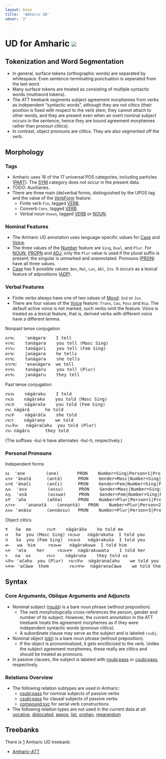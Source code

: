```yaml
---
layout: base
title:  'Amharic UD'
udver: '2'
---
```


# UD for Amharic <span class="flagspan"><img class="flag" src="../../flags/svg/ET.svg" /></span>

## Tokenization and Word Segmentation

* In general, surface tokens (orthographic words) are separated by whitespace. Even sentence-terminating punctuation is separated from the last word.
* Many surface tokens are treated as consisting of multiple syntactic words (multiword tokens).
* The ATT treebank segments subject agreement morphemes from verbs as independent “syntactic words”, although they are not clitics (their position is fixed with respect to the verb stem, they cannot attach to other words, and they are present even when an overt nominal subject occurs in the sentence, hence they are bound agreement morphemes rather than pronoun clitics).
* In contrast, object pronouns are clitics. They are also segmented off the verb.

## Morphology

### Tags

* Amharic uses 16 of the 17 universal POS categories, including particles ([PART]()).
  The [SYM]() category does not occur in the present data.
* TODO: Auxiliaries.
* There are three main (de)verbal forms, distinguished by the UPOS tag and the value of the [VerbForm]() feature:
  * Finite verb `Fin`, tagged [VERB]().
  * Converb `Conv`, tagged [VERB]().
  * Verbal noun `Vnoun`, tagged [VERB]() or [NOUN]().

### Nominal Features

* The Amharic UD annotation uses language-specific values for [Case]() and [Voice]().
* The three values of the [Number]() feature are `Sing`, `Dual`, and `Plur`. For [NOUN](), [PROPN]() and [ADJ](), only the `Plur` value is used
  if the plural suffix is present; the singular is unmarked and unannotated. Pronouns ([PRON]()) have all three values.
* [Case]() has 5 possible values: `Ben`, `Mal`, `Loc`, `Abl`, `Ins`.
  It occurs as a lexical feature of adpositions ([ADP]()).

### Verbal Features

* Finite verbs always have one of two values of [Mood](): `Ind` or `Jus`.
* There are four values of the [Voice]() feature: `Trans`, `Cau`, `Pass` and `Rcp`. The default active voice is not marked, such verbs omit the feature.
  Voice is treated as a lexical feature, that is, derived verbs with different voice have a different lemma.

Nonpast tense conjugation <!-- page 471 of Hudson 1997 -->

<pre>
እነግር	'ənägərə	I tell
ትነግር	tənägərə	you tell (Masc Sing)
ትነግሪ	tənägəri	you tell (Fem Sing)
ይነግር	jənägərə	he tells
ትነግር	tənägərə	she tells
እንነግር	'ənənägərə	we tell
ትነግሩ	tənägəru	you tell (Plur)
ይነግሩ	jənägəru	they tell
</pre>

Past tense conjugation <!-- page 470 of Hudson 1997 -->

<pre>
ነገርኩ	nägärəku	I told
ነገርክ	nägärəkə	you told (Masc Sing)
ነገርሽ	nägärəšə	you told (Fem Sing)
ነገረ	nägärä		he told
ነገረች	nägäräčə	she told
ነገርን	nägärənə	we told
ነገራችሁ	nägäračəhu	you told (Plur)
ነገሩ	nägäru		they told
</pre>

(The suffixes -ku/-k have alternates -hu/-h, respectively.)

### Personal Pronouns

Independent forms <!-- page 462 of Grover Hudson. 1997. Amharic and Argobba. In: Robert Hetzron (ed.) The Semitic Languages. Routledge, London/New York, ISBN 978-0-415-41266-7. -->

<pre>
እኔ	'əne		(əne)		PRON	Number=Sing|Person=1|PronType=Prs		I
አንተ	'änətä		(antä)		PRON	Gender=Masc|Number=Sing|Person=2|PronType=Prs	you
አንቺ	'änəči		(anči)		PRON	Gender=Fem|Number=Sing|Person=2|PronType=Prs	you
እሱ	'əsu		(əssu)		PRON	Gender=Masc|Number=Sing|Person=3|PronType=Prs	he
እሷ	'əsă		(əsswa)		PRON	Gender=Fem|Number=Sing|Person=3|PronType=Prs	she
እኛ	'əňa		(əňňa)		PRON	Number=Plur|Person=1|PronType=Prs		we
እናንተ	'ənanətä	(ənnantä)	PRON	Number=Plur|Person=2|PronType=Prs		you
እነሱ	'ənäsu		(ənnässu)	PRON	Number=Plur|Person=3|PronType=Prs		they
</pre>

Object clitics

<pre>
ኝ	ňə	me		ነገረኝ	nägäräňə	he told me
ህ	hə	you (Masc Sing)	ነገርኩህ	nägärəkuhə	I told you
ሽ	šə	you (Fem Sing)	ነገርኩሽ	nägärəkušə	I told you
ው	wə	him		ነገርኩው	nägärəkuwə	I told him
ኣት	'atə	her		ነገርኩዋት	nägärəkuwatə	I told her
ን	nə	us		ነገሩን	nägärunə	they told us
ኣችሁ	'ačəhu	you (Plur)	ነገርናችሁ	nägärənačəhu	we told you
ኣቸው	'ačäwə	them		ነገርናቸው	nägärənačäwə	we told them
</pre>

## Syntax

### Core Arguments, Oblique Arguments and Adjuncts

* Nominal subject ([nsubj]()) is a bare noun phrase (without preposition).
  * The verb morphologically cross-references the person, gender and number of its subject.
    However, the current annotation in the ATT treebank treats the agreement morphemes as if they were independent syntactic words (pronoun clitics).
  * A subordinate clause may serve as the subject and is labeled `csubj`.
* Nominal object ([obj]()) is a bare noun phrase (without preposition).
  * If the object is pronominalized, it gets encliticized to the verb. Unlike the subject agreement morphemes, these really are clitics and should be treated as pronouns.
* In passive clauses, the subject is labeled with [nsubj:pass]() or [csubj:pass](), respectively.

### Relations Overview

* The following relation subtypes are used in Amharic:
  * [nsubj:pass]() for nominal subjects of passive verbs
  * [csubj:pass]() for clausal subjects of passive verbs
  * [compound:svc]() for serial verb constructions
* The following relation types are not used in the current data at all:
  [vocative](), [dislocated](), [appos](), [list](), [orphan](), [reparandum]()

## Treebanks

There is [1](../treebanks/am-comparison.html) Amharic UD treebank:

  * [Amharic-ATT](../treebanks/am_att/index.html)
